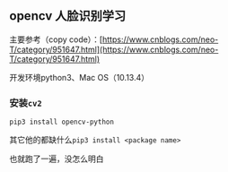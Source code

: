 ## opencv 人脸识别学习

主要参考（copy code）：[https://www.cnblogs.com/neo-T/category/951647.html](https://www.cnblogs.com/neo-T/category/951647.html)


开发环境python3、Mac OS（10.13.4）


### 安装`cv2`
```
pip3 install opencv-python
```

其它他的都缺什么`pip3 install <package name>`

也就跑了一遍，没怎么明白

